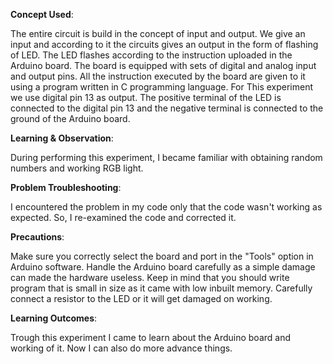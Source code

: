 **Concept Used**:

The entire circuit is build in the concept of input and output. We give an input and according to it the circuits gives an output in the 
form of flashing of LED. The LED flashes according to the instruction uploaded in the Arduino board. The board is equipped with sets of 
digital and analog input and output pins. All the instruction executed by the board are given to it using a program written in C 
programming language. For This experiment we use digital pin 13 as output. The positive terminal of the LED is connected to the digital pin 
13 and the negative terminal is connected to the ground of the Arduino board.

**Learning & Observation**:

During performing this experiment, I became familiar with obtaining random numbers and working RGB light.

**Problem Troubleshooting**:

I encountered the problem in my code only that the code wasn't working as expected. So, I re-examined the code and corrected it.

**Precautions**:

Make sure you correctly select the board and port in the "Tools" option in Arduino software.
Handle the Arduino board carefully as a simple damage can made the hardware useless.
Keep in mind that you should write program that is small in size as it came with low inbuilt memory.
Carefully connect a resistor to the LED or it will get damaged on working.

**Learning Outcomes**:

Trough this experiment I came to learn about the Arduino board and working of it. Now I can also do more advance things.
